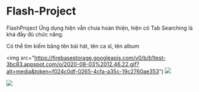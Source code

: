 # Flash-Project
FlashProject
Ứng dụng hiện vẫn chưa hoàn thiện, hiện có Tab Searching là khá đầy đủ chức năng. 

Có thể tìm kiếm băng tên bài hát, tên ca sĩ, tên album

<img src="https://firebasestorage.googleapis.com/v0/b/b1test-3bc83.appspot.com/o/2020-08-03%2012.46.22.gif?alt=media&token=f024c0df-0265-4cfa-a35c-19c2760ae353")
<img src="https://firebasestorage.googleapis.com/v0/b/b1test-3bc83.appspot.com/o/2020-08-03%2012.46.43.gif?alt=media&token=a4b89c94-712c-4036-a382-2972702077e0">

<img src="https://firebasestorage.googleapis.com/v0/b/b1test-3bc83.appspot.com/o/2020-08-03%2012.47.08.gif?alt=media&token=e5318f9f-e59b-4306-b94f-8723c651a189">
